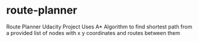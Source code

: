 # route-planner
Route Planner Udacity Project
Uses A* Algorithm to find shortest path from a provided list of nodes with x y coordinates and routes between them
